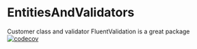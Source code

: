 # EntitiesAndValidators
Customer class and validator
FluentValidation is a great package
[![codecov](https://codecov.io/gh/Badger42S/EntitiesAndValidators/branch/master/graph/badge.svg?token=2NO00HUFDB)](https://codecov.io/gh/Badger42S/EntitiesAndValidators)
